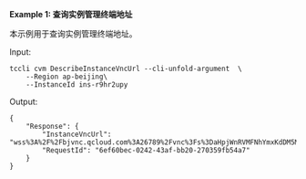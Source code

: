 **Example 1: 查询实例管理终端地址**

本示例用于查询实例管理终端地址。

Input: 

```
tccli cvm DescribeInstanceVncUrl --cli-unfold-argument  \
    --Region ap-beijing\
    --InstanceId ins-r9hr2upy
```

Output: 
```
{
    "Response": {
        "InstanceVncUrl": "wss%3A%2F%2Fbjvnc.qcloud.com%3A26789%2Fvnc%3Fs%3DaHpjWnRVMFNhYmxKdDM5MjRHNlVTSVQwajNUSW0wb2tBbmFtREFCTmFrcy8vUUNPMG0wSHZNOUUxRm5PMmUzWmFDcWlOdDJIbUJxSTZDL0RXcHZxYnZZMmRkWWZWcEZia2lyb09XMzdKNmM9",
        "RequestId": "6ef60bec-0242-43af-bb20-270359fb54a7"
    }
}
```


